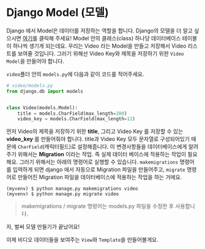 # Django Model \(모델\)

Django 에서 Model은 데이터를 저장하는 역할을 합니다. Django의 모델을 더 알고 싶으시면 [여기](https://tutorial.djangogirls.org/ko/django_models/#django-모델)를 클릭해 주세요!  Model 안의 클래스\(class\) 하나당 데이터베이스 테이블이 하나씩 생기게 되는데요. 우리는 Video 라는 Model을 만들고 저장해서 Video 리스트를 보여줄 것입니다. 그러기 위해선 Video Key와 제목을 저장하기 위한 `Video Model`을 만들어야 합니다.

`video`폴더 안의 `models.py`에 다음과 같이 코드를 적어주세요.

```python
# video/models.py
from django.db import models


class Video(models.Model):
    title = models.CharField(max_length=200)
    video_key = models.CharField(max_length=12)
```

먼저 Video의 제목을 저장하기 위한 **title**, 그리고 Video Key 를 저장할 수 있는 **video\_key** 를 만들어줘야 합니다. title과 Video Key 모두 문자열로 구성되어있기 때문에 `CharField`\(캐릭터필드\)로 설정해줍니다. 이 변경사항들을 데이터베이스에게 알려주기 위해서는 **Migration** 이라는 작업. 즉 실제 데이터 베이스에 적용하는 작업이 필요해요. 그러기 위해서는 아래의 명령어로 실행할 수 있습니다. `makemigrations` 명령어를 입력하게 되면 django 에서 자동으로 Migration 파일을 만들어주고, `migrate` 명령어로 만들어진 Migration 파일을 데이터베이스에 적용하는 작업을 하는 거에요.

```
(myvenv) $ python manage.py makemigrations video
(myvenv) $ python manage.py migrate video
```

> makemigrations / migrate 명령어는 models.py 파일을 수정한 후 사용합니다.

자, 벌써 모델 만들기가 끝났어요!

이제 비디오 데이터들을 보여주는 `View`와 `Template`을 만들어볼게요.

